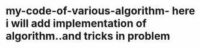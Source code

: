 # my-code-of-various-algorithm-  here i will add implementation of algorithm..and tricks in problem
